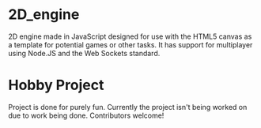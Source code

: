 # 2D_engine

2D engine made in JavaScript designed for use with the HTML5 canvas as a template for potential games or other tasks.
It has support for multiplayer using Node.JS and the Web Sockets standard.

# Hobby Project

Project is done for purely fun. Currently the project isn't being worked on due to work being done. Contributors welcome!
